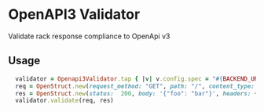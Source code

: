 # OpenAPI3 Validator

Validate rack response compliance to OpenApi v3

## Usage

``` ruby
  validator = Openapi3Validator.tap { |v| v.config.spec = "#{BACKEND_URL}/#{SPEC_PATH}" }
  req = OpenStruct.new(request_method: "GET", path: "/", content_type: "default", body: "") 
  res = OpenStruct.new(status:  200, body: '{"foo": "bar"}', headers: {'content-type' => 'application/json'})
  validator.validate(req, res)
```

